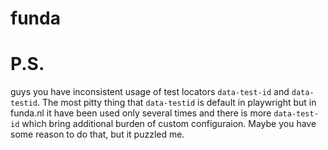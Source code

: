 # funda

# P.S.

guys you have inconsistent usage of test locators `data-test-id` and `data-testid`.
The most pitty thing that `data-testid` is default in playwright but in funda.nl it have been used only several times and there is more `data-test-id` which bring additional burden of custom configuraion. Maybe you have some reason to do that, but it puzzled me.

